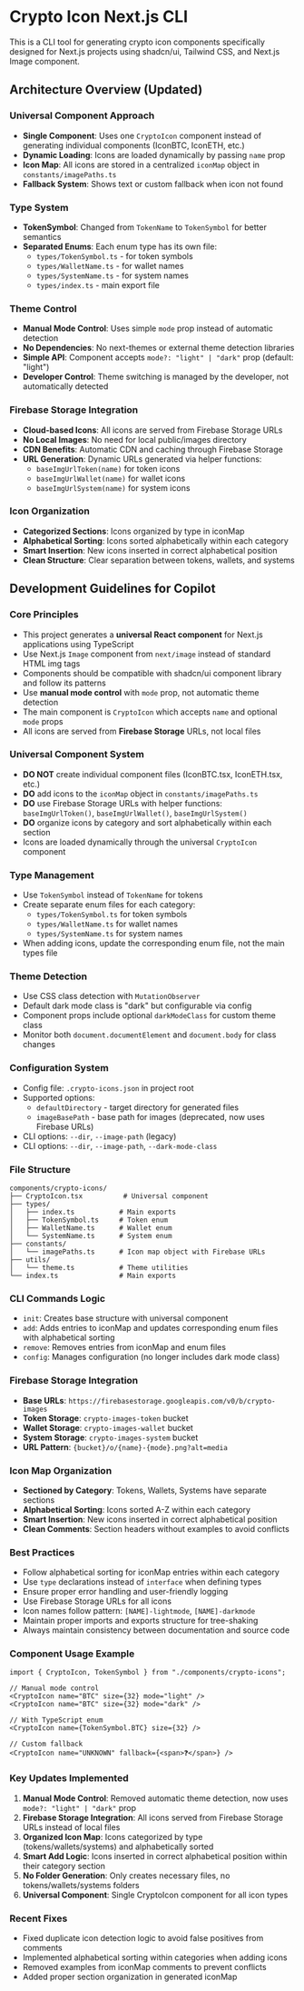 <!-- Use this file to provide workspace-specific custom instructions to Copilot. For more details, visit https://code.visualstudio.com/docs/copilot/copilot-customization#_use-a-githubcopilotinstructionsmd-file -->

# Crypto Icon Next.js CLI

This is a CLI tool for generating crypto icon components specifically designed for Next.js projects using shadcn/ui, Tailwind CSS, and Next.js Image component.

## Architecture Overview (Updated)

### Universal Component Approach

-   **Single Component**: Uses one `CryptoIcon` component instead of generating individual components (IconBTC, IconETH, etc.)
-   **Dynamic Loading**: Icons are loaded dynamically by passing `name` prop
-   **Icon Map**: All icons are stored in a centralized `iconMap` object in `constants/imagePaths.ts`
-   **Fallback System**: Shows text or custom fallback when icon not found

### Type System

-   **TokenSymbol**: Changed from `TokenName` to `TokenSymbol` for better semantics
-   **Separated Enums**: Each enum type has its own file:
    -   `types/TokenSymbol.ts` - for token symbols
    -   `types/WalletName.ts` - for wallet names
    -   `types/SystemName.ts` - for system names
    -   `types/index.ts` - main export file

### Theme Control

-   **Manual Mode Control**: Uses simple `mode` prop instead of automatic detection
-   **No Dependencies**: No next-themes or external theme detection libraries
-   **Simple API**: Component accepts `mode?: "light" | "dark"` prop (default: "light")
-   **Developer Control**: Theme switching is managed by the developer, not automatically detected

### Firebase Storage Integration

-   **Cloud-based Icons**: All icons are served from Firebase Storage URLs
-   **No Local Images**: No need for local public/images directory
-   **CDN Benefits**: Automatic CDN and caching through Firebase Storage
-   **URL Generation**: Dynamic URLs generated via helper functions:
    -   `baseImgUrlToken(name)` for token icons
    -   `baseImgUrlWallet(name)` for wallet icons
    -   `baseImgUrlSystem(name)` for system icons

### Icon Organization

-   **Categorized Sections**: Icons organized by type in iconMap
-   **Alphabetical Sorting**: Icons sorted alphabetically within each category
-   **Smart Insertion**: New icons inserted in correct alphabetical position
-   **Clean Structure**: Clear separation between tokens, wallets, and systems

## Development Guidelines for Copilot

### Core Principles

-   This project generates a **universal React component** for Next.js applications using TypeScript
-   Use Next.js `Image` component from `next/image` instead of standard HTML img tags
-   Components should be compatible with shadcn/ui component library and follow its patterns
-   Use **manual mode control** with `mode` prop, not automatic theme detection
-   The main component is `CryptoIcon` which accepts `name` and optional `mode` props
-   All icons are served from **Firebase Storage** URLs, not local files

### Universal Component System

-   **DO NOT** create individual component files (IconBTC.tsx, IconETH.tsx, etc.)
-   **DO** add icons to the `iconMap` object in `constants/imagePaths.ts`
-   **DO** use Firebase Storage URLs with helper functions: `baseImgUrlToken()`, `baseImgUrlWallet()`, `baseImgUrlSystem()`
-   **DO** organize icons by category and sort alphabetically within each section
-   Icons are loaded dynamically through the universal `CryptoIcon` component

### Type Management

-   Use `TokenSymbol` instead of `TokenName` for tokens
-   Create separate enum files for each category:
    -   `types/TokenSymbol.ts` for token symbols
    -   `types/WalletName.ts` for wallet names
    -   `types/SystemName.ts` for system names
-   When adding icons, update the corresponding enum file, not the main types file

### Theme Detection

-   Use CSS class detection with `MutationObserver`
-   Default dark mode class is "dark" but configurable via config
-   Component props include optional `darkModeClass` for custom theme class
-   Monitor both `document.documentElement` and `document.body` for class changes

### Configuration System

-   Config file: `.crypto-icons.json` in project root
-   Supported options:
    -   `defaultDirectory` - target directory for generated files
    -   `imageBasePath` - base path for images (deprecated, now uses Firebase URLs)
-   CLI options: `--dir`, `--image-path` (legacy)
-   CLI options: `--dir`, `--image-path`, `--dark-mode-class`

### File Structure

```
components/crypto-icons/
├── CryptoIcon.tsx          # Universal component
├── types/
│   ├── index.ts           # Main exports
│   ├── TokenSymbol.ts     # Token enum
│   ├── WalletName.ts      # Wallet enum
│   └── SystemName.ts      # System enum
├── constants/
│   └── imagePaths.ts      # Icon map object with Firebase URLs
├── utils/
│   └── theme.ts           # Theme utilities
└── index.ts               # Main exports
```

### CLI Commands Logic

-   `init`: Creates base structure with universal component
-   `add`: Adds entries to iconMap and updates corresponding enum files with alphabetical sorting
-   `remove`: Removes entries from iconMap and enum files
-   `config`: Manages configuration (no longer includes dark mode class)

### Firebase Storage Integration

-   **Base URLs**: `https://firebasestorage.googleapis.com/v0/b/crypto-images`
-   **Token Storage**: `crypto-images-token` bucket
-   **Wallet Storage**: `crypto-images-wallet` bucket
-   **System Storage**: `crypto-images-system` bucket
-   **URL Pattern**: `{bucket}/o/{name}-{mode}.png?alt=media`

### Icon Map Organization

-   **Sectioned by Category**: Tokens, Wallets, Systems have separate sections
-   **Alphabetical Sorting**: Icons sorted A-Z within each category
-   **Smart Insertion**: New icons inserted in correct alphabetical position
-   **Clean Comments**: Section headers without examples to avoid conflicts

### Best Practices

-   Follow alphabetical sorting for iconMap entries within each category
-   Use `type` declarations instead of `interface` when defining types
-   Ensure proper error handling and user-friendly logging
-   Use Firebase Storage URLs for all icons
-   Icon names follow pattern: `[NAME]-lightmode`, `[NAME]-darkmode`
-   Maintain proper imports and exports structure for tree-shaking
-   Always maintain consistency between documentation and source code

### Component Usage Example

```tsx
import { CryptoIcon, TokenSymbol } from "./components/crypto-icons";

// Manual mode control
<CryptoIcon name="BTC" size={32} mode="light" />
<CryptoIcon name="BTC" size={32} mode="dark" />

// With TypeScript enum
<CryptoIcon name={TokenSymbol.BTC} size={32} />

// Custom fallback
<CryptoIcon name="UNKNOWN" fallback={<span>❓</span>} />
```

### Key Updates Implemented

1. **Manual Mode Control**: Removed automatic theme detection, now uses `mode?: "light" | "dark"` prop
2. **Firebase Storage Integration**: All icons served from Firebase Storage URLs instead of local files
3. **Organized Icon Map**: Icons categorized by type (tokens/wallets/systems) and alphabetically sorted
4. **Smart Add Logic**: Icons inserted in correct alphabetical position within their category section
5. **No Folder Generation**: Only creates necessary files, no tokens/wallets/systems folders
6. **Universal Component**: Single CryptoIcon component for all icon types

### Recent Fixes

-   Fixed duplicate icon detection logic to avoid false positives from comments
-   Implemented alphabetical sorting within categories when adding icons
-   Removed examples from iconMap comments to prevent conflicts
-   Added proper section organization in generated iconMap
